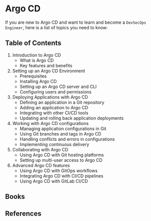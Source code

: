 # Argo CD

If you are new to Argo CD and want to learn and become a `DevSecOps Engineer`, here is a list of topics you need to know: 

## Table of Contents

1. Introduction to Argo CD
    - What is Argo CD
    - Key features and benefits
1. Setting up an Argo CD Environment
    - Prerequisites
    - Installing Argo CD
    - Setting up an Argo CD server and CLI
    - Configuring users and permissions
1. Deploying Applications with Argo CD
    - Defining an application in a Git repository
    - Adding an application to Argo CD
    - Integrating with other CI/CD tools
    - Updating and rolling back application deployments
1.  Working with Argo CD configurations
    -  Managing application configurations in Git
    -  Using Git branches and tags in Argo CD
    -  Handling conflicts and errors in configurations
    - Implementing continuous delivery
1.  Collaborating with Argo CD
    -  Using Argo CD with Git hosting platforms
    -  Setting up multi-user access to Argo CD
1.  Advanced Argo CD features
    -  Using Argo CD with GitOps workflows
    -  Integrating Argo CD with CI/CD pipelines
    -  Using Argo CD with GitLab CI/CD
  
## Books

## References